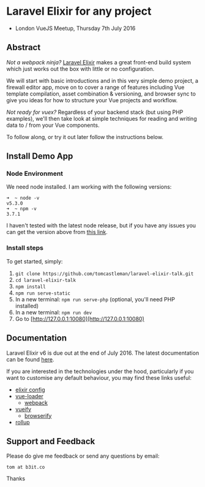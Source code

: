 # Laravel Elixir for any project

- London VueJS Meetup, Thursday 7th July 2016

## Abstract

_Not a webpack ninja?_ [Laravel Elixir](https://github.com/laravel/elixir)
makes a great front-end build system which just works out the box with little
or no configuration.

We will start with basic introductions and in this very simple demo project,
a firewall editor app, move on to cover a range of features including Vue
template compilation, asset combination & versioning, and browser sync to give
you ideas for how to structure your Vue projects and workflow.

_Not ready for vuex?_ Regardless of your backend stack (but using PHP examples),
we'll then take look at simple techniques for reading and writing data to / from
your Vue components.

To follow along, or try it out later follow the instructions below.

## Install Demo App

### Node Environment

We need node installed. I am working with the following versions:

```
➜  ~ node -v
v5.3.0
➜  ~ npm -v
3.7.1
```

I haven't tested with the latest node release, but if you have any issues you can
get the version above from [this link](https://nodejs.org/dist/v5.3.0/).

### Install steps

To get started, simply:

1. `git clone https://github.com/tomcastleman/laravel-elixir-talk.git`
2. `cd laravel-elixir-talk`
3. `npm install`
4. `npm run serve-static`
5. In a new terminal: `npm run serve-php` (optional, you'll need PHP installed)
6. In a new terminal: `npm run dev`
7. Go to [http://127.0.0.1:10080](http://127.0.0.1:10080)

## Documentation

Laravel Elixir v6 is due out at the end of July 2016. The latest
documentation can be found [here](https://laravel.com/docs/master/elixir).

If you are interested in the technologies under the hood, particularly if
you want to customise any default behaviour, you may find these links useful:

- [elixir config](https://github.com/laravel/elixir/blob/master/src/Config.js)
- [vue-loader](http://vue-loader.vuejs.org/en/index.html)
    - [webpack](http://webpack.github.io/docs/)
- [vueify](https://github.com/vuejs/vueify)
    - [browserify](http://browserify.org/)
- [rollup](http://rollupjs.org/)

## Support and Feedback

Please do give me feedback or send any questions by email:

`tom at b3it.co`

Thanks

